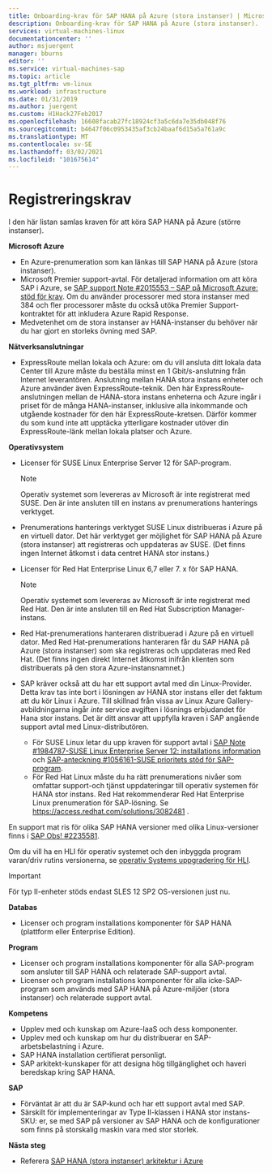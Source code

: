 ```yaml
---
title: Onboarding-krav för SAP HANA på Azure (stora instanser) | Microsoft Docs
description: Onboarding-krav för SAP HANA på Azure (stora instanser).
services: virtual-machines-linux
documentationcenter: ''
author: msjuergent
manager: bburns
editor: ''
ms.service: virtual-machines-sap
ms.topic: article
ms.tgt_pltfrm: vm-linux
ms.workload: infrastructure
ms.date: 01/31/2019
ms.author: juergent
ms.custom: H1Hack27Feb2017
ms.openlocfilehash: 16608facab27fc18924cf3a5c6da7e35db048f76
ms.sourcegitcommit: b4647f06c0953435af3cb24baaf6d15a5a761a9c
ms.translationtype: MT
ms.contentlocale: sv-SE
ms.lasthandoff: 03/02/2021
ms.locfileid: "101675614"
---
```

# <a name="onboarding-requirements"></a>Registreringskrav

I den här listan samlas kraven för att köra SAP HANA på Azure (större instanser).

**Microsoft Azure**

- En Azure-prenumeration som kan länkas till SAP HANA på Azure (stora instanser).
- Microsoft Premier support-avtal. För detaljerad information om att köra SAP i Azure, se [SAP support Note #2015553 – SAP på Microsoft Azure: stöd för krav](https://launchpad.support.sap.com/#/notes/2015553). Om du använder processorer med stora instanser med 384 och fler processorer måste du också utöka Premier Support-kontraktet för att inkludera Azure Rapid Response.
- Medvetenhet om de stora instanser av HANA-instanser du behöver när du har gjort en storleks övning med SAP.

**Nätverksanslutningar**

- ExpressRoute mellan lokala och Azure: om du vill ansluta ditt lokala data Center till Azure måste du beställa minst en 1 Gbit/s-anslutning från Internet leverantören. Anslutning mellan HANA stora instans enheter och Azure använder även ExpressRoute-teknik. Den här ExpressRoute-anslutningen mellan de HANA-stora instans enheterna och Azure ingår i priset för de många HANA-instanser, inklusive alla inkommande och utgående kostnader för den här ExpressRoute-kretsen. Därför kommer du som kund inte att upptäcka ytterligare kostnader utöver din ExpressRoute-länk mellan lokala platser och Azure.

**Operativsystem**

- Licenser för SUSE Linux Enterprise Server 12 för SAP-program.

   > [!NOTE] 
   > Operativ systemet som levereras av Microsoft är inte registrerat med SUSE. Den är inte ansluten till en instans av prenumerations hanterings verktyget.

- Prenumerations hanterings verktyget SUSE Linux distribueras i Azure på en virtuell dator. Det här verktyget ger möjlighet för SAP HANA på Azure (stora instanser) att registreras och uppdateras av SUSE. (Det finns ingen Internet åtkomst i data centret HANA stor instans.) 
- Licenser för Red Hat Enterprise Linux 6,7 eller 7. x för SAP HANA.

   > [!NOTE]
   > Operativ systemet som levereras av Microsoft är inte registrerat med Red Hat. Den är inte ansluten till en Red Hat Subscription Manager-instans.

- Red Hat-prenumerations hanteraren distribuerad i Azure på en virtuell dator. Med Red Hat-prenumerations hanteraren får du SAP HANA på Azure (stora instanser) som ska registreras och uppdateras med Red Hat. (Det finns ingen direkt Internet åtkomst inifrån klienten som distribuerats på den stora Azure-instansnamnet.)
- SAP kräver också att du har ett support avtal med din Linux-Provider. Detta krav tas inte bort i lösningen av HANA stor instans eller det faktum att du kör Linux i Azure. Till skillnad från vissa av Linux Azure Gallery-avbildningarna ingår *inte* service avgiften i lösnings erbjudandet för Hana stor instans. Det är ditt ansvar att uppfylla kraven i SAP angående support avtal med Linux-distributören. 
   - För SUSE Linux letar du upp kraven för support avtal i [SAP Note #1984787-SUSE Linux Enterprise Server 12: installations information](https://launchpad.support.sap.com/#/notes/1984787) och [SAP-anteckning #1056161-SUSE prioritets stöd för SAP-program](https://launchpad.support.sap.com/#/notes/1056161).
   - För Red Hat Linux måste du ha rätt prenumerations nivåer som omfattar support-och tjänst uppdateringar till operativ systemen för HANA stor instans. Red Hat rekommenderar Red Hat Enterprise Linux prenumeration för SAP-lösning. Se https://access.redhat.com/solutions/3082481 . 

En support mat ris för olika SAP HANA versioner med olika Linux-versioner finns i [SAP Obs! #2235581](https://launchpad.support.sap.com/#/notes/2235581).

Om du vill ha en HLI för operativ systemet och den inbyggda program varan/driv rutins versionerna, se [operativ Systems uppgradering för HLI](os-upgrade-hana-large-instance.md).


> [!IMPORTANT] 
> För typ II-enheter stöds endast SLES 12 SP2 OS-versionen just nu. 


**Databas**

- Licenser och program installations komponenter för SAP HANA (plattform eller Enterprise Edition).

**Program**

- Licenser och program installations komponenter för alla SAP-program som ansluter till SAP HANA och relaterade SAP-support avtal.
- Licenser och program installations komponenter för alla icke-SAP-program som används med SAP HANA på Azure-miljöer (stora instanser) och relaterade support avtal.

**Kompetens**

- Upplev med och kunskap om Azure-IaaS och dess komponenter.
- Upplev med och kunskap om hur du distribuerar en SAP-arbetsbelastning i Azure.
- SAP HANA installation certifierat personligt.
- SAP arkitekt-kunskaper för att designa hög tillgänglighet och haveri beredskap kring SAP HANA.

**SAP**

- Förväntat är att du är SAP-kund och har ett support avtal med SAP.
- Särskilt för implementeringar av Type II-klassen i HANA stor instans-SKU: er, se med SAP på versioner av SAP HANA och de konfigurationer som finns på storskalig maskin vara med stor storlek.

**Nästa steg**
- Referera [SAP HANA (stora instanser) arkitektur i Azure](hana-architecture.md)